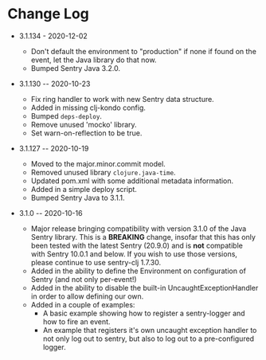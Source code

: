 # Change Log

* 3.1.134 - 2020-12-02
  * Don't default the environment to "production" if none if found on
    the event, let the Java library do that now.
  * Bumped Sentry Java 3.2.0.

* 3.1.130 -- 2020-10-23
  * Fix ring handler to work with new Sentry data structure.
  * Added in missing clj-kondo config.
  * Bumped `deps-deploy`.
  * Remove unused 'mocko' library.
  * Set warn-on-reflection to be true.

* 3.1.127 -- 2020-10-19
  * Moved to the major.minor.commit model.
  * Removed unused library `clojure.java-time`.
  * Updated pom.xml with some additional metadata information.
  * Added in a simple deploy script.
  * Bumped Sentry Java to 3.1.1.

* 3.1.0 -- 2020-10-16
  * Major release bringing compatibility with version 3.1.0 of the Java Sentry
    library. This is a **BREAKING** change, insofar that this has only been
    tested with the latest Sentry (20.9.0) and is **not** compatible with
    Sentry 10.0.1 and below. If you wish to use those versions, please
    continue to use sentry-clj 1.7.30.
  * Added in the ability to define the Environment on configuration of Sentry
    (and not only per-event!)
  * Added in the ability to disable the built-in UncaughtExceptionHandler in
    order to allow defining our own.
  * Added in a couple of examples:
    * A basic example showing how to register a sentry-logger and how to fire
      an event.
    * An example that registers it's own uncaught exception handler to not
      only log out to sentry, but also to log out to a pre-configured logger.
